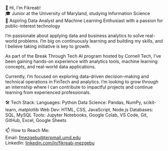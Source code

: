 👋 Hi, I'm Fikreab!  
🎓 Junior at the University of Maryland, studying Information Science  
🔬 Aspiring Data Analyst and Machine Learning Enthusiast with a passion for public-interest technology

I’m passionate about applying data and business analytics to solve real-world problems. I’m big on continuously learning and building my skills, and I believe taking initiative is key to growth.  

As part of the Break Through Tech AI program hosted by Cornell Tech, I’ve been gaining hands-on experience with analytics tools, machine learning concepts, and real-world data applications.  

Currently, I’m focused on exploring data-driven decision-making and technical operations in FinTech and analytics. I’m looking to grow through an internship where I can contribute to impactful projects and continue learning from experienced professionals.

🛠 Tech Stack:
Languages: Python
Data Science: Pandas, NumPy, scikit-learn, matplotlib
Web Dev: HTML, CSS, JavaScript, Node.js
Databases: SQL, MySQL
Tools: Jupyter Notebooks, Google Colab, VS Code, Git, GitHub, Excel, Google Sheets

📫 How to Reach Me:  
Email: fmezgebu@terpmail.umd.edu  
LinkedIn: [linkedin.com/in/fikreab-mezgebu](https://www.linkedin.com/in/fikreab-mezgebu)


